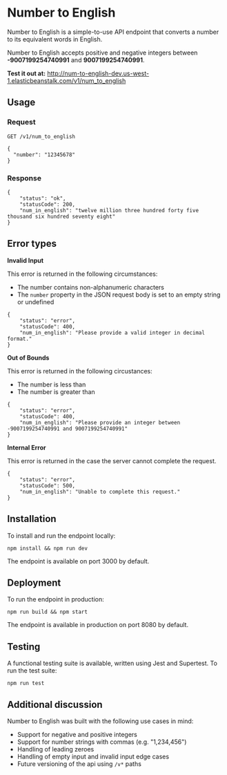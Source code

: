 # Number to English

Number to English is a simple-to-use API endpoint that converts a number to its equivalent words in English.

Number to English accepts positive and negative integers between **-9007199254740991** and **9007199254740991**.

**Test it out at:** http://num-to-english-dev.us-west-1.elasticbeanstalk.com/v1/num_to_english

## Usage

### Request

```
GET /v1/num_to_english

{
  "number": "12345678"
}

```

### Response

```
{
    "status": "ok",
    "statusCode": 200,
    "num_in_english": "twelve million three hundred forty five thousand six hundred seventy eight"
}

```

## Error types

**Invalid Input**

This error is returned in the following circumstances:

- The number contains non-alphanumeric characters
- The `number` property in the JSON request body is set to an empty string or undefined

```
{
    "status": "error",
    "statusCode": 400,
    "num_in_english": "Please provide a valid integer in decimal format."
}

```

**Out of Bounds**

This error is returned in the following circustances:

- The number is less than
- The number is greater than

```
{
    "status": "error",
    "statusCode": 400,
    "num_in_english": "Please provide an integer between -9007199254740991 and 9007199254740991"
}

```

**Internal Error**

This error is returned in the case the server cannot complete the request.

```
{
    "status": "error",
    "statusCode": 500,
    "num_in_english": "Unable to complete this request."
}

```

## Installation

To install and run the endpoint locally:

`npm install && npm run dev`

The endpoint is available on port 3000 by default.

## Deployment

To run the endpoint in production:

`npm run build && npm start`

The endpoint is available in production on port 8080 by default.

## Testing

A functional testing suite is available, written using Jest and Supertest. To run the test suite:

`npm run test`

## Additional discussion

Number to English was built with the following use cases in mind:

- Support for negative and positive integers
- Support for number strings with commas (e.g. "1,234,456")
- Handling of leading zeroes
- Handling of empty input and invalid input edge cases
- Future versioning of the api using `/v*` paths
